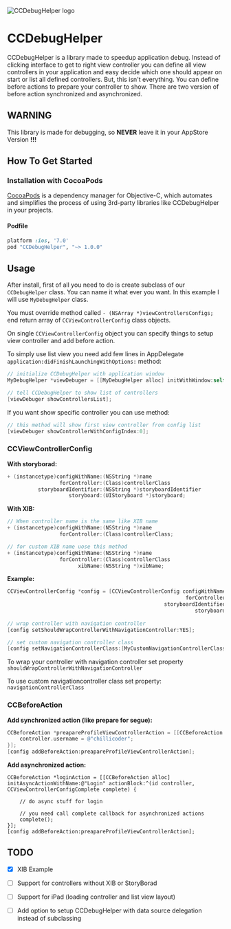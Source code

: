 ![CCDebugHelper logo](http://files.chillicoders.com/ChilliInDebug.jpg)

# CCDebugHelper

CCDebugHelper is a library made to speedup application debug. Instead of clicking interface to get to right view controller you can define all view controllers in your application and easy decide which one should appear on start or list all defined controllers. But, this isn't everything. You can define before actions to prepare your controller to show. There are two version of before action synchronized and asynchronized.


## WARNING
This library is made for debugging, so **NEVER** leave it in your AppStore Version **!!!**

## How To Get Started

### Installation with CocoaPods

[CocoaPods](http://cocoapods.org) is a dependency manager for Objective-C, which automates and simplifies the process of using 3rd-party libraries like CCDebugHelper in your projects.

#### Podfile

```ruby
platform :ios, '7.0'
pod "CCDebugHelper", "~> 1.0.0"
```

## Usage

After install, first of all you need to do is create subclass of our ```CCDebugHelper``` class. You can name it what ever you want. In this example I will use ```MyDebugHelper``` class.

You must override method called ```- (NSArray *)viewControllersConfigs;``` end return array of ```CCViewControllerConfig``` class objects.

On single ```CCViewControllerConfig``` object you can specify things to setup view controller and add before action.

To simply use list view you need add few lines in AppDelegate ```application:didFinishLaunchingWithOptions:``` method:

```objective-c
// initialize CCDebugHelper with application window
MyDebugHelper *viewDebuger = [[MyDebugHelper alloc] initWithWindow:self.window];

// tell CCDebugHelper to show list of controllers
[viewDebuger showControllersList];
```

If you want show specific controller you can use method:
```objective-c
// this method will show first view controller from config list
[viewDebuger showControllerWithConfigIndex:0];
```

### CCViewControllerConfig

**With storyborad:**
```objective-c
+ (instancetype)configWithName:(NSString *)name
                 forController:(Class)controllerClass
          storyboardIdentifier:(NSString *)storyboardIdentifier
                    storyboard:(UIStoryboard *)storyboard;
```

**With XIB:**
```objective-c
// When controller name is the same like XIB name
+ (instancetype)configWithName:(NSString *)name
                 forController:(Class)controllerClass;

// for custom XIB name uose this method
+ (instancetype)configWithName:(NSString *)name
                 forController:(Class)controllerClass
                       xibName:(NSString *)xibName;
```

**Example:**
```objective-c
CCViewControllerConfig *config = [CCViewControllerConfig configWithName:@"Profile"
                                                          forController:[ProfileViewController class]
                                                   storyboardIdentifier:@"ProfileViewController"
                                                             storyboard:[UIStoryboard storyboardWithName:@"Main" bundle:nil]];
                                                             
// wrap controller with navigation controller
[config setShouldWrapControllerWithNavigationController:YES];

// set custom navigation controller class
[config setNavigationControllerClass:[MyCustomNavigationControllerClass class]];
```

To wrap your controller with navigation controller set property ```shouldWrapControllerWithNavigationController```

To use custom navigationcontroller class set property: ```navigationControllerClass```

### CCBeforeAction

**Add synchronized action (like prepare for segue):**

```objective-c
CCBeforeAction *preapareProfileViewControllerAction = [[CCBeforeAction alloc] initSyncActionWithName:@"Setting username" actionBlock:^(ProfileViewController *controller) {
	controller.username = @"chillicoder";
}];
[config addBeforeAction:preapareProfileViewControllerAction];
```

**Add asynchronized action:**

```
CCBeforeAction *loginAction = [[CCBeforeAction alloc] initAsyncActionWithName:@"Login" actionBlock:^(id controller, CCViewControllerConfigComplete complete) {
	
	// do async stuff for login
	
	// you need call complete callback for asynchronized actions
	complete();
}];
[config addBeforeAction:preapareProfileViewControllerAction];
```

## TODO

* [x] XIB Example
* [ ] Support for controllers without XIB or StoryBorad
* [ ] Support for iPad (loading controller and list view layout)
* [ ] Add option to setup CCDebugHelper with data source delegation instead of subclassing




